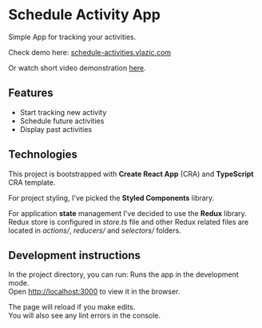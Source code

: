 # Schedule Activity App

Simple App for tracking your activities.

Check demo here: [schedule-activities.vlazic.com](https://schedule-activities.vlazic.com/)

Or watch short video demonstration [here](https://schedule-activities.vlazic.com/demo.mp4).

## Features

- Start tracking new activity
- Schedule future activities
- Display past activities

## Technologies

This project is bootstrapped with **Create React App** (CRA) and **TypeScript** CRA template.

For project styling, I've picked the **Styled Components** library.

For application **state** management I've decided to use the **Redux** library. Redux store is configured in _store.ts_ file and other Redux related files are located in _actions/_, _reducers/_ and _selectors/_ folders.

## Development instructions

In the project directory, you can run:
Runs the app in the development mode.\
Open [http://localhost:3000](http://localhost:3000) to view it in the browser.

The page will reload if you make edits.\
You will also see any lint errors in the console.
